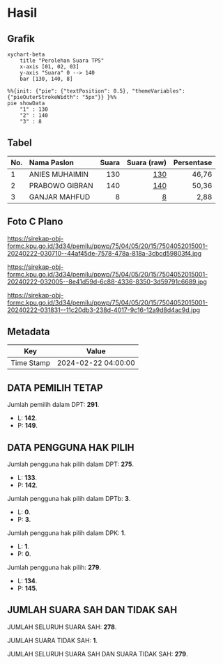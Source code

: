 # Hasil

## Grafik

```mermaid
xychart-beta
    title "Perolehan Suara TPS"
    x-axis [01, 02, 03]
    y-axis "Suara" 0 --> 140
    bar [130, 140, 8]
```

```mermaid
%%{init: {"pie": {"textPosition": 0.5}, "themeVariables": {"pieOuterStrokeWidth": "5px"}} }%%
pie showData
    "1" : 130
    "2" : 140
    "3" : 8
```

## Tabel

| No. | Nama Paslon    | Suara | Suara (raw) | Persentase |
|:--- |:-------------- | -----:| -----------:| ----------:|
| 1   | ANIES MUHAIMIN | 130   | [130][p-1]  | 46,76      |
| 2   | PRABOWO GIBRAN | 140   | [140][p-2]  | 50,36      |
| 3   | GANJAR MAHFUD  | 8     | [8][p-3]    | 2,88       |


[p-1]: https://github.com/gigit-pemilu/pemilu-2024-75-gorontalo/blob/main/pilpres/hitung-suara/sub/75-gorontalo/sub/04-pohuwato/sub/05-paguat/sub/2015-kemiri/sub/001-tps/sub/paslon-1.txt
[p-2]: https://github.com/gigit-pemilu/pemilu-2024-75-gorontalo/blob/main/pilpres/hitung-suara/sub/75-gorontalo/sub/04-pohuwato/sub/05-paguat/sub/2015-kemiri/sub/001-tps/sub/paslon-2.txt
[p-3]: https://github.com/gigit-pemilu/pemilu-2024-75-gorontalo/blob/main/pilpres/hitung-suara/sub/75-gorontalo/sub/04-pohuwato/sub/05-paguat/sub/2015-kemiri/sub/001-tps/sub/paslon-3.txt

## Foto C Plano

https://sirekap-obj-formc.kpu.go.id/3d34/pemilu/ppwp/75/04/05/20/15/7504052015001-20240222-030710--44af45de-7578-478a-818a-3cbcd59803f4.jpg

https://sirekap-obj-formc.kpu.go.id/3d34/pemilu/ppwp/75/04/05/20/15/7504052015001-20240222-032005--8e41d59d-6c88-4336-8350-3d59791c6689.jpg

https://sirekap-obj-formc.kpu.go.id/3d34/pemilu/ppwp/75/04/05/20/15/7504052015001-20240222-031831--11c20db3-238d-4017-9c16-12a9d8d4ac9d.jpg


## Metadata

| Key        | Value               |
| ---------- | ------------------- |
| Time Stamp | 2024-02-22 04:00:00 |


## DATA PEMILIH TETAP

Jumlah pemilih dalam DPT: **291**.
 * L: **142**.
 * P: **149**.

## DATA PENGGUNA HAK PILIH

Jumlah pengguna hak pilih dalam DPT: **275**.
 * L: **133**.
 * P: **142**.

Jumlah pengguna hak pilih dalam DPTb: **3**.
 * L: **0**.
 * P: **3**.

Jumlah pengguna hak pilih dalam DPK: **1**.
 * L: **1**.
 * P: **0**.

Jumlah pengguna hak pilih: **279**.
 * L: **134**.
 * P: **145**.

## JUMLAH SUARA SAH DAN TIDAK SAH

JUMLAH SELURUH SUARA SAH: **278**.

JUMLAH SUARA TIDAK SAH: **1**.

JUMLAH SELURUH SUARA SAH DAN SUARA TIDAK SAH: **279**.


